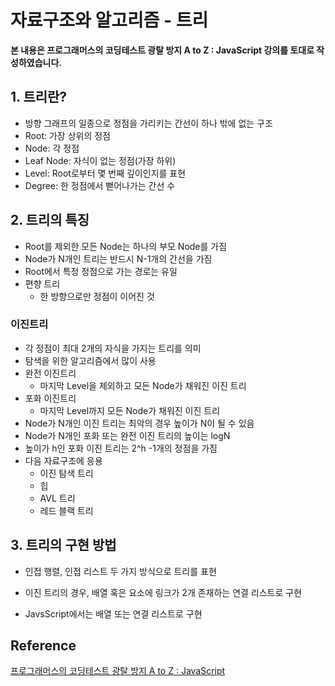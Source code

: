 # 자료구조와 알고리즘 - 트리



**본 내용은 프로그래머스의 코딩테스트 광탈 방지 A to Z : JavaScript 강의를 토대로 작성하였습니다.**



## 1. 트리란?

* 방향 그래프의 일종으로 정점을 가리키는 간선이 하나 밖에 없는 구조
* Root: 가장 상위의 정점
* Node: 각 정점
* Leaf Node: 자식이 없는 정점(가장 하위)
* Level: Root로부터 몇 번째 깊이인지를 표현
* Degree: 한 정점에서 뻗어나가는 간선 수



## 2. 트리의 특징

* Root를 제외한 모든 Node는 하나의 부모 Node를 가짐
* Node가 N개인 트리는 반드시 N-1개의 간선을 가짐
* Root에서 특정 정점으로 가는 경로는 유일
* 편향 트리
  * 한 방향으로만 정점이 이어진 것



### 이진트리

* 각 정점이 최대 2개의 자식을 가지는 트리를 의미
* 탐색을 위한 알고리즘에서 많이 사용
* 완전 이진트리
  * 마지막 Level을 제외하고 모든 Node가 채워진 이진 트리
* 포화 이진트리
  * 마지막 Level까지 모든 Node가 채워진 이진 트리
* Node가 N개인 이진 트리는 최악의 경우 높이가 N이 될 수 있음
* Node가 N개인 포화 또는 완전 이진 트리의 높이는 logN
* 높이가 h인 포화 이진 트리는 2^h -1개의 정점을 가짐
* 다음 자료구조에 응용
  * 이진 탐색 트리
  * 힙
  * AVL 트리
  * 레드 블랙 트리



## 3. 트리의 구현 방법

* 인접 행렬, 인접 리스트 두 가지 방식으로 트리를 표현

* 이진 트리의 경우, 배열 혹은 요소에 링크가 2개 존재하는 연결 리스트로 구현

* JavsScript에서는 배열 또는 연결 리스트로 구현

  





## Reference

[프로그래머스의 코딩테스트 광탈 방지 A to Z : JavaScript](https://school.programmers.co.kr/learn/courses/13213)

